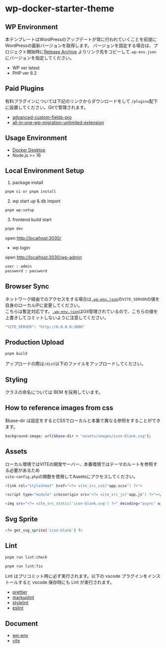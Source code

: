 # wp-docker-starter-theme

## WP Environment

本テンプレートはWordPressのアップデートが常に行われていくことを前提にWordPressの最新バージョンを取得します。
バージョンを固定する場合は、プロジェクト開始時に[Release Archive](https://ja.wordpress.org/download/releases/) よりリンク先をコピーして`.wp-env.json` にバージョンを指定してください。

- WP ver latest
- PHP ver 8.2

## Paid Plugins

有料プラグインについては下記のリンクからダウンロードをして `/plugins`配下に設置してください。Gitで管理されます。

- [advanced-custom-fields-pro](https://bitbucket.org/lig-admin/lig-wordpress-plugins/src/master/admin-columns-pro/)
- [all-in-one-wp-migration-unlimited-extension](https://bitbucket.org/lig-admin/lig-wordpress-plugins/src/master/all-in-one-wp-migration-unlimited-extension/)

## Usage Environment

- [Docker Desktop](https://hub.docker.com/editions/community/docker-ce-desktop-mac/)
- Node.js >= 16

## Local Environment Setup

1. package install

```bash
pnpm ci or pnpm install
```

2. wp start up & db import

```bash
pnpm wp:setup
```

3. frontend build start

```bash
pnpm dev
```

open <http://localhost:3030/>

- wp login

open <http://localhost:3030/wp-admin>

```bash
user : admin
password : password
```

## Browser Sync

ネットワーク経由でのアクセスをする場合は[`.wp-env.json`](.wp-env.json)の`VITE_SERVER`の値を自身のローカルIPに変更してください。<br>
こちらは暫定対応です。[`.wp-env.json`](.wp-env.json)はGit管理されているので、こちらの値を上書きしてコミットしないように注意してください。

```bash
"VITE_SERVER": "http://0.0.0.0:3000"
```

## Production Upload

```bash
pnpm build
```

アップロードの際は`/dist`以下のファイルをアップロードしてください。

## Styling

クラスの命名については BEM を採用しています。

<!-- SCSSを使用する場合は`assets/css`以下に`.scss`ファイルを作成し[`assets/app.js`](src/assets/app.js)でSCSSファイルをインポートしてください。 -->

## How to reference images from css

$base-dir は設定をするとCSSでローカルと本番で異なる参照をすることができます。

```bash
background-image: url($base-dir + "assets/images/icon-blank.svg");
```

## Assets

ローカル環境ではVITEの開発サーバー、本番環境ではテーマのルートを参照する必要があるため<br>
`vite-config.php`の関数を使用してAssetsにアクセスしてください。

```bash
<link rel="stylesheet" href="<?= vite_src_css("app.scss") ?>">
```

```bash
<script type="module" crossorigin src="<?= vite_src_js("app.js") ?>"></script>
```

```bash
<img src="<?= vite_src_static('icon-blank.svg') ?>" decoding="async" width="30" height="30" alt="">
```

## Svg Sprite

```bash
<?= get_svg_sprite('icon-blank') ?>
```

## Lint

```bash
pnpm run lint:check
```

```bash
pnpm run lint:fix
```

Lint はプリコミット時に必ず実行されます。以下の vscode プラグインをインストールすると vscode 保存時にも Lint が実行されます。

- [prettier](https://marketplace.visualstudio.com/items?itemName=esbenp.prettier-vscode)
- [markuplint](https://marketplace.visualstudio.com/items?itemName=yusukehirao.vscode-markuplint)
- [stylelint](https://marketplace.visualstudio.com/items?itemName=stylelint.vscode-stylelint)
- [eslint](https://marketplace.visualstudio.com/items?itemName=dbaeumer.vscode-eslint)

## Document

- [wp-env](https://ja.wordpress.org/team/handbook/block-editor/reference-guides/packages/packages-env/)
- [vite](https://ja.vitejs.dev/)
